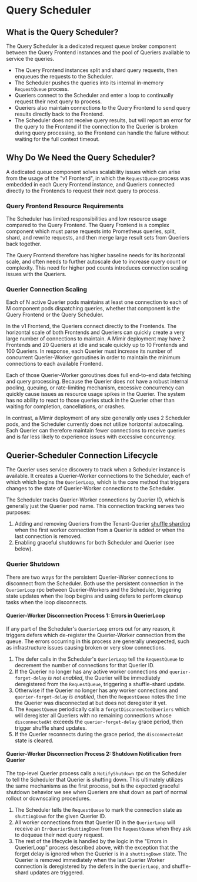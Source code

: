 # Query Scheduler

## What is the Query Scheduler?
The Query Scheduler is a dedicated request queue broker component between the Query Frontend instances
and the pool of Queriers available to service the queries.

* The Query Frontend instances split and shard query requests, then enqueues the requests to the Scheduler.
* The Scheduler pushes the queries into its internal in-memory `RequestQueue` process.
* Queriers connect to the Scheduler and enter a loop to continually request their next query to process.
* Queriers also maintain connections to the Query Frontend to send query results directly back to the Frontend.
* The Scheduler does not receive query results, but will report an error for the query
to the Frontend if the connection to the Querier is broken during query processing,
so the Frontend can handle the failure without waiting for the full context timeout.

## Why Do We Need the Query Scheduler?
A dedicated queue component solves scalability issues which can arise from the usage of the "v1 Frontend",
in which the `RequestQueue` process was embedded in each Query Frontend instance,
and Queriers connected directly to the Frontends to request their next query to process.

### Query Frontend Resource Requirements
The Scheduler has limited responsibilities and low resource usage compared to the Query Frontend.
The Query Frontend is a complex component which must parse requests into Prometheus queries,
split, shard, and rewrite requests, and then merge large result sets from Queriers back together.

The Query Frontend therefore has higher baseline needs for its horizontal scale,
and often needs to further autoscale due to increase query count or complexity.
This need for higher pod counts introduces connection scaling issues with the Queriers.

### Querier Connection Scaling
Each of N active Querier pods maintains at least one connection to each of M component pods dispatching queries,
whether that component is the Query Frontend or the Query Scheduler.

In the v1 Frontend, the Queriers connect directly to the Frontends.
The horizontal scale of both Frontends and Queriers can quickly create a very large number of connections to maintain.
A Mimir deployment may have 2 Frontends and 20 Queriers at idle and scale quickly up to 10 Frontends and 100 Queriers.
In response, each Querier must increase its number of concurrent Querier-Worker goroutines
in order to maintain the minimum connections to each available Frontend.

Each of those Querier-Worker goroutines does full end-to-end data fetching and query processing.
Because the Querier does not have a robust internal pooling, queuing, or rate-limiting mechanism,
excessive concurrency can quickly cause issues as resource usage spikes in the Querier.
The system has no ability to react to those queries stuck in the Querier
other than waiting for completion, cancellations, or crashes.

In contrast, a Mimir deployment of any size generally only uses 2 Scheduler pods,
and the Scheduler currently does not utilize horizontal autoscaling.
Each Querier can therefore maintain fewer connections to receive queries
and is far less likely to experience issues with excessive concurrency.

## Querier-Scheduler Connection Lifecycle

The Querier uses service discovery to track when a Scheduler instance is available.
It creates a Querier-Worker connections to the Scheduler, each of which which begins the `QuerierLoop`,
which is the core method that triggers changes to the state of Querier-Worker connections to the Scheduler.

The Scheduler tracks Querier-Worker connections by Querier ID, which is generally just the Querier pod name.
This connection tracking serves two purposes:

1. Adding and removing Queriers from the Tenant-Querier [shuffle sharding](https://grafana.com/docs/mimir/latest/configure/configure-shuffle-sharding/#query-frontend-and-query-scheduler-shuffle-sharding)
when the first worker connection from a Querier is added or when the last connection is removed.
1. Enabling graceful shutdowns for both Scheduler and Querier (see below).

### Querier Shutdown

There are two ways for the persistent Querier-Worker connections to disconnect from the Scheduler. Both use the persistent connection in the `QuerierLoop` rpc between Querier-Workers and the Scheduler, triggering state updates when the loop begins and using defers to perform cleanup tasks when the loop disconnects.

#### Querier-Worker Disconnection Process 1: Errors in QuerierLoop

If any part of the Scheduler's `QuerierLoop` errors out for any reason,
it triggers defers which de-register the Querier-Worker connection from the queue.
The errors occurring in this process are generally unexpected,
such as infrastructure issues causing broken or very slow connections.

1. The defer calls in the Scheduler's `QuerierLoop` tell the `RequestQueue`
to decrement the number of connections for that Querier ID.
1. If the Querier no longer has any active worker connections *and* `querier-forget-delay` *is not enabled*,
the Querier will be immediately deregistered from the `RequestQueue`, triggering a shuffle-shard update.
1. Otherwise if the Querier no longer has any worker connections and `querier-forget-delay` *is enabled*,
then the `RequestQueue` notes the time the Querier was disconnected at but does not deregister it yet.
1. The `RequestQueue` periodically calls a `forgetDisconnectedQueriers` which will deregister all Queriers
with no remaining connections whose `disconnectedAt` exceeds the `querier-forget-delay` grace period,
then trigger shuffle shard updates.
1. If the Querier reconnects during the grace period, the `disconnectedAt` state is cleared.

#### Querier-Worker Disconnection Process 2: Shutdown Notification from Querier

The top-level Querier process calls a `NotifyShutdown` rpc on the Scheduler to tell the Scheduler that Querier is shutting down. This ultimately utilizes the same mechanisms as the first process, but is the expected graceful shutdown behavior
we see when Queriers are shut down as part of normal rollout or downscaling procedures.

1. The Scheduler tells the `RequestQueue` to mark the connection state as `shuttingDown` for the given Querier ID.
1. All worker connections from that Querier ID in the `QuerierLoop` will receive an `ErrQuerierShuttingDown` from the `RequestQueue` when they ask to dequeue their next query request.
3. The rest of the lifecycle is handled by the logic in the "Errors in QuerierLoop" process described above,
with the exception that the forget delay is ignored when the Querier is in a `shuttingDown` state.
The Querier is removed immediately when the last Querier Worker connection is deregistered by the defers in the `QuerierLoop`,
and shuffle-shard updates are triggered.
